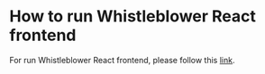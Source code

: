 # How to run Whistleblower React frontend
For run Whistleblower React frontend, please follow this [link](https://github.com/Think-and-Dev/Whistleblower/blob/develop/docs/develop.md#react-frontend).